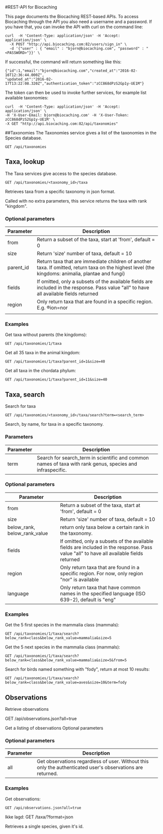 #REST-API for Biocaching

This page documents the Biocaching REST-based APIs. To access Biocaching through the API you also need a username and a password. If you have that, you can invoke the API with curl on the command line: 

    curl  -H 'Content-Type: application/json' -H 'Accept: application/json' \
      -X POST "http://api.biocaching.com:82/users/sign_in" \
      -d '{"user" : { "email" : "bjorn@biocaching.com", "password" : "<PASSWORD>"}}' \

If successful, the command will return something like this: 

    {"id":1,"email":"bjorn@biocaching.com","created_at":"2016-02-16T12:36:44.000Z",
    "updated_at":"2016-02-17T13:22:08.320Z","authentication_token":"zCC868dPzS2Gp1y-UE1M"}

The token can then be used to invoke further services, for example list available taxonomies: 

    curl  -H 'Content-Type: application/json' -H 'Accept: application/json' \
    -H 'X-User-Email: bjorn@biocaching.com' -H 'X-User-Token: zCC868dPzS2Gp1y-UE1M' \
    -X GET "http://api.biocaching.com:82/api/taxonomies" 


##Taxonomies
The Taxonomies service gives a list of the taxonomies in the Species database.

    GET /api/taxonomies

## Taxa, lookup
The Taxa services give access to the species database.

    GET /api/taxonomies/<taxonomy_id>/taxa

Retrieves taxa from a specific taxonomy in json format.

Called with no extra parameters, this service returns the taxa with rank "kingdom".

### Optional parameters

| Parameter  | Description |
| ------------- | ------------- |
| from  | Return a subset of the taxa, start at 'from', default = 0  |
| size | Return 'size' number of taxa, default = 10  |
| parent_id | Return taxa that are immediate children of another taxa. If omitted, return taxa on the highest level (the kingdoms: animalia, plantae and fungi) |
| fields | If omitted, only a subsets of the available fields are included in the response. Pass value "all" to have all available fields returned |
| region | Only return taxa that are found in a specific region. E.g. ®ion=nor |
|  |  |


### Examples

Get taxa without parents (the kingdoms):

    GET /api/taxonomies/1/taxa

Get all 35 taxa in the animal kingdom:

    GET /api/taxonomies/1/taxa?parent_id=1&size=40

Get all taxa in the chordata phylum:

    GET /api/taxonomies/1/taxa?parent_id=11&size=40


## Taxa, search
Search for taxa

    GET /api/taxonomies/<taxonomy_id>/taxa/search?term=<search_term>

Search, by name, for taxa in a specific taxonomy.


### Parameters

| Parameter  | Description |
| ------------- | ------------- |
| term  |  Search for search_term in scientific and common names of taxa with rank genus, species and infraspecific.  |

### Optional parameters

| Parameter  | Description |
| ------------- | ------------- |
| from  | Return a subset of the taxa, start at 'from', default = 0  |
| size | Return 'size' number of taxa, default = 10  |
| below_rank, below_rank_value | return only taxa below a certain rank in the taxonomy.|
| fields | If omitted, only a subsets of the available fields are included in the response. Pass value "all" to have all available fields returned |
| region | Only return taxa that are found in a specific region. For now, only region "nor" is available |
| language | Only return taxa that have common names in the specified language (ISO 639-2), default is "eng" |


### Examples

Get the 5 first species in the mammalia class (mammals):

    GET /api/taxonomies/1/taxa/search?below_rank=class&below_rank_value=mammalia&size=5

Get the 5 next species in the mammalia class (mammals):

    GET /api/taxonomies/1/taxa/search?below_rank=class&below_rank_value=mammalia&size=5&from=5

Search for birds named something with "fody", return at most 10 results:

    GET /api/taxonomies/1/taxa/search?below_rank=class&below_rank_value=aves&size=10&term=fody

## Observations

Retrieve observations

   GET /api/observations.json?all=true

Get a listing of observations
Optional parameters

### Optional parameters

| Parameter  | Description |
| ------------- | ------------- |
| all  | Get observations regardless of user. Without this only the authenticated user's observations are returned.  |


### Examples

Get observations:
    
    GET /api/observations.json?all=true



Ikke lagd:
GET /taxa/<id>?format=json

Retrieves a single species, given it's id.
